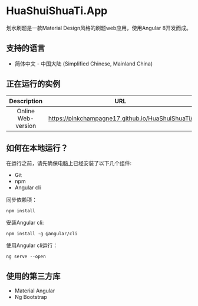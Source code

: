 # HuaShuiShuaTi.App

划水刷题是一款Material Design风格的刷题web应用，使用Angular 8开发而成。

## 支持的语言
- 简体中文 - 中国大陆 (Simplified Chinese, Mainland China)

## 正在运行的实例

| Description | URL |
| :-: |:-:|
| Online Web-version | https://pinkchampagne17.github.io/HuaShuiShuaTi/

## 如何在本地运行？

在运行之前，请先确保电脑上已经安装了以下几个组件:
- Git
- npm
- Angular cli

同步依赖项：
```
npm install
```

安装Angular cli:
```
npm install -g @angular/cli
```

使用Angular cli运行：
```
ng serve --open
```

## 使用的第三方库
- Material Angular
- Ng Bootstrap